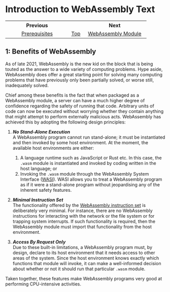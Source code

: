 # Introduction to WebAssembly Text
<table style="table-width: fixed; width: 100%">
<tr><th style="width: 45%">Previous</th>
    <th style="width: 10%"></th>
    <th style="width: 45%">Next</th></tr>
<tr><td style="text-align: center"><a href="./00%20Prerequisites.md">Prerequisites</a></td>
    <td style="text-align: center"><a href="./README.md">Top</a></td>
    <td style="text-align: center"><a href="./02%20WebAssembly%20Module.md">WebAssembly Module</a></td></tr>
</table>

## 1: Benefits of WebAssembly

As of late 2021, WebAssembly is the new kid on the block that is being touted as the answer to a wide variety of computing problems.  Hype aside, WebAssembly does offer a great starting point for solving many computing problems that have previously only been partially solved, or worse still, inadequately solved.

Chief among these benefits is the fact that when packaged as a WebAssembly module, a server can have a much higher degree of confidence regarding the safety of running that code.  Arbitrary units of code can now be executed without worrying whether they contain anything that might attempt to perform externally malicious acts.  WebAssembly has achieved this by adopting the following design principles:

1. ***No Stand-Alone Execution***  
   A WebAssembly program cannot run stand-alone; it must be instantiated and then invoked by some host environment.  At the moment, the available host environments are either:
   1. A language runtime such as JavaScript or Rust etc.  In this case, the `.wasm` module is instantiated and invoked by coding written in the host language; or
   1. Invoking the `.wasm` module through the WebAssembly System Interface ([WASI](https://wasi.dev/)).  WASI allows you to treat a WebAssembly program as if it were a stand-alone program without jeopardising any of the inherent safety features.

1. ***Minimal Instruction Set***  
   The functionality offered by the [WebAssembly instruction set](https://pengowray.github.io/wasm-ops/) is deliberately very minimal.  For instance, there are no WebAssembly instructions for interacting with the network or the file system or for trapping system interrupts.  If such functionality is required, then the WebAssembly module must import that functionality from the host environment.

1. ***Access By Request Only***  
   Due to these built-in limitations, a WebAssembly program must, by design, declare to its host environment that it needs access to other areas of the system.  Since the host environment knows exactly which functions that module will invoke, it can make a well-informed decision about whether or not it should run that particular `.wasm` module.

Taken together, these features make WebAssembly programs very good at performing CPU-intensive activities.

